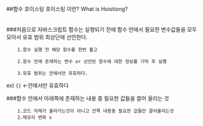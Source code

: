 ##함수 호이스팅 호이스팅 이란? What is Hoistiong?
<br>
<br>
<br>
###처음으로 자바스크립트 함수는 실행되기 전에 함수 안에서 필요한 변수값들을 모두 모아서 유효 범위 최상단에 선언한다.

        1.함수 실행 전 해당 함수를 한번 훓고

        2.함수 안에 존재하는 변수 or 선언된 함수에 대한 정보를 기억 후 실행

        3.유효 범위는 안에서만 유효하다.
ex) ```{}``` <-안에서만 유효하다

###함수 안에서 아래쪽에 존재하는 내용 중 필요한 값들을 끌어 올리는 것

        1.코드 자체가 올라가는것이 아니고 안쪽 내용중 필요한 값들만 끌어올리는것
        2.메모리 변화 x